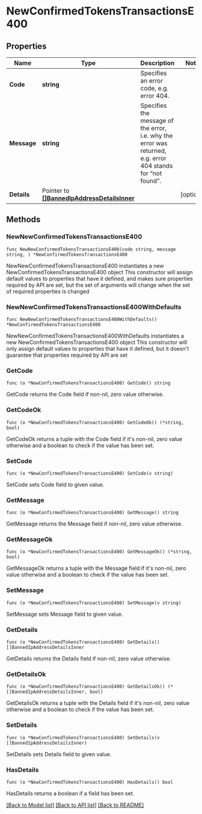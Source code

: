 # NewConfirmedTokensTransactionsE400

## Properties

Name | Type | Description | Notes
------------ | ------------- | ------------- | -------------
**Code** | **string** | Specifies an error code, e.g. error 404. | 
**Message** | **string** | Specifies the message of the error, i.e. why the error was returned, e.g. error 404 stands for “not found”. | 
**Details** | Pointer to [**[]BannedIpAddressDetailsInner**](BannedIpAddressDetailsInner.md) |  | [optional] 

## Methods

### NewNewConfirmedTokensTransactionsE400

`func NewNewConfirmedTokensTransactionsE400(code string, message string, ) *NewConfirmedTokensTransactionsE400`

NewNewConfirmedTokensTransactionsE400 instantiates a new NewConfirmedTokensTransactionsE400 object
This constructor will assign default values to properties that have it defined,
and makes sure properties required by API are set, but the set of arguments
will change when the set of required properties is changed

### NewNewConfirmedTokensTransactionsE400WithDefaults

`func NewNewConfirmedTokensTransactionsE400WithDefaults() *NewConfirmedTokensTransactionsE400`

NewNewConfirmedTokensTransactionsE400WithDefaults instantiates a new NewConfirmedTokensTransactionsE400 object
This constructor will only assign default values to properties that have it defined,
but it doesn't guarantee that properties required by API are set

### GetCode

`func (o *NewConfirmedTokensTransactionsE400) GetCode() string`

GetCode returns the Code field if non-nil, zero value otherwise.

### GetCodeOk

`func (o *NewConfirmedTokensTransactionsE400) GetCodeOk() (*string, bool)`

GetCodeOk returns a tuple with the Code field if it's non-nil, zero value otherwise
and a boolean to check if the value has been set.

### SetCode

`func (o *NewConfirmedTokensTransactionsE400) SetCode(v string)`

SetCode sets Code field to given value.


### GetMessage

`func (o *NewConfirmedTokensTransactionsE400) GetMessage() string`

GetMessage returns the Message field if non-nil, zero value otherwise.

### GetMessageOk

`func (o *NewConfirmedTokensTransactionsE400) GetMessageOk() (*string, bool)`

GetMessageOk returns a tuple with the Message field if it's non-nil, zero value otherwise
and a boolean to check if the value has been set.

### SetMessage

`func (o *NewConfirmedTokensTransactionsE400) SetMessage(v string)`

SetMessage sets Message field to given value.


### GetDetails

`func (o *NewConfirmedTokensTransactionsE400) GetDetails() []BannedIpAddressDetailsInner`

GetDetails returns the Details field if non-nil, zero value otherwise.

### GetDetailsOk

`func (o *NewConfirmedTokensTransactionsE400) GetDetailsOk() (*[]BannedIpAddressDetailsInner, bool)`

GetDetailsOk returns a tuple with the Details field if it's non-nil, zero value otherwise
and a boolean to check if the value has been set.

### SetDetails

`func (o *NewConfirmedTokensTransactionsE400) SetDetails(v []BannedIpAddressDetailsInner)`

SetDetails sets Details field to given value.

### HasDetails

`func (o *NewConfirmedTokensTransactionsE400) HasDetails() bool`

HasDetails returns a boolean if a field has been set.


[[Back to Model list]](../README.md#documentation-for-models) [[Back to API list]](../README.md#documentation-for-api-endpoints) [[Back to README]](../README.md)


